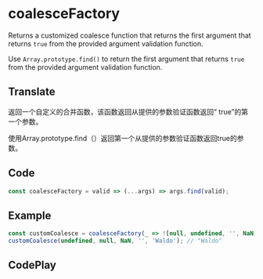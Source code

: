 # coalesceFactory

Returns a customized coalesce function that returns the first argument that returns `true` from the provided argument validation function.

Use `Array.prototype.find()` to return the first argument that returns `true` from the provided argument validation function.

## Translate

返回一个自定义的合并函数，该函数返回从提供的参数验证函数返回“ true”的第一个参数。

使用Array.prototype.find（）返回第一个从提供的参数验证函数返回true的参数。

## Code

```js
const coalesceFactory = valid => (...args) => args.find(valid);
```

## Example

```js
const customCoalesce = coalesceFactory(_ => ![null, undefined, '', NaN].includes(_));
customCoalesce(undefined, null, NaN, '', 'Waldo'); // "Waldo"
```

## CodePlay

<template>
  <code-play codeplay-id="" />
</template>
